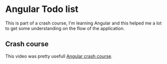 # Angular Todo list

This is part of a crash course, I'm learning Angular and this helped me a lot to get some understanding on the flow of the application.

## Crash course

This video was pretty usefull
[Angular crash course](https://www.youtube.com/watch?v=Fdf5aTYRW0E&t=875s).
